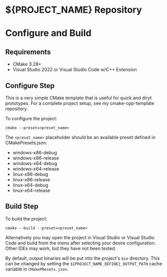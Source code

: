 # ${PROJECT_NAME} Repository

# Configure and Build

## Requirements

  - CMake 3.28+
  - Visual Studio 2022 or Visual Studio Code w/C++ Extension


## Configure Step

This is a very simple CMake template that is useful for quick and diryt
prototypes. For a complete project setup, see my cmake-cpp-template repository.

To configure the project:

```
cmake --preset=<preset_name>
```

The `<preset_name>` placeholder should be an available preset defined in
CMakePresets.json:

- windows-x86-debug
- windows-x86-release
- windows-x64-debug
- windows-x64-release
- linux-x86-debug
- linux-x86-release
- linux-x64-debug
- linux-x64-release

## Build Step

To build the project:

```
cmake --build --preset=<preset_name>
```

Alternatively you may open the project in Visual Studio or Visual Studio Code and
build from the menu after selecting your desire configuration. Other IDEs may
work, but they have not been tested.

By default, output binaries will be put into the project's `bin` directory. This
can be changed by setting the `${PROJECT_NAME_DEFINE}_OUTPUT_PATH` cache variable
in `CMakePResets.json`.
